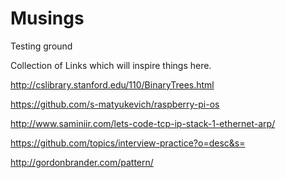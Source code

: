 # Musings
Testing ground

Collection of Links which will inspire things here.

http://cslibrary.stanford.edu/110/BinaryTrees.html

https://github.com/s-matyukevich/raspberry-pi-os

http://www.saminiir.com/lets-code-tcp-ip-stack-1-ethernet-arp/

https://github.com/topics/interview-practice?o=desc&s=

http://gordonbrander.com/pattern/
